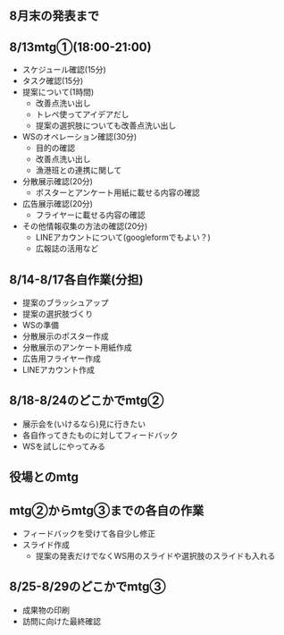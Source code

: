 ## 8月末の発表まで
## 8/13mtg①(18:00-21:00)
- スケジュール確認(15分)
- タスク確認(15分)
- 提案について(1時間)
	- 改善点洗い出し
	- トレペ使ってアイデアだし
	- 提案の選択肢についても改善点洗い出し
- WSのオペレーション確認(30分)
	- 目的の確認
	- 改善点洗い出し
	- 漁港班との連携に関して
- 分散展示確認(20分)
	- ポスターとアンケート用紙に載せる内容の確認
- 広告展示確認(20分)
	- フライヤーに載せる内容の確認
- その他情報収集の方法の確認(20分)
	- LINEアカウントについて(googleformでもよい？)
	- 広報誌の活用など

## 8/14-8/17各自作業(分担)
- 提案のブラッシュアップ
- 提案の選択肢づくり
- WSの準備
- 分散展示のポスター作成
- 分散展示のアンケート用紙作成
- 広告用フライヤー作成
- LINEアカウント作成

## 8/18-8/24のどこかでmtg②
- 展示会を(いけるなら)見に行きたい
- 各自作ってきたものに対してフィードバック
- WSを試しにやってみる

## 役場とのmtg

## mtg②からmtg③までの各自の作業
- フィードバックを受けて各自少し修正
- スライド作成
	- 提案の発表だけでなくWS用のスライドや選択肢のスライドも入れる
## 8/25-8/29のどこかでmtg③ 
- 成果物の印刷
- 訪問に向けた最終確認

